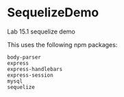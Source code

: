 # SequelizeDemo
Lab 15.1 sequelize demo

This uses the following npm packages:

    body-parser
    express
    express-handlebars
    express-session
    mysql
    sequelize